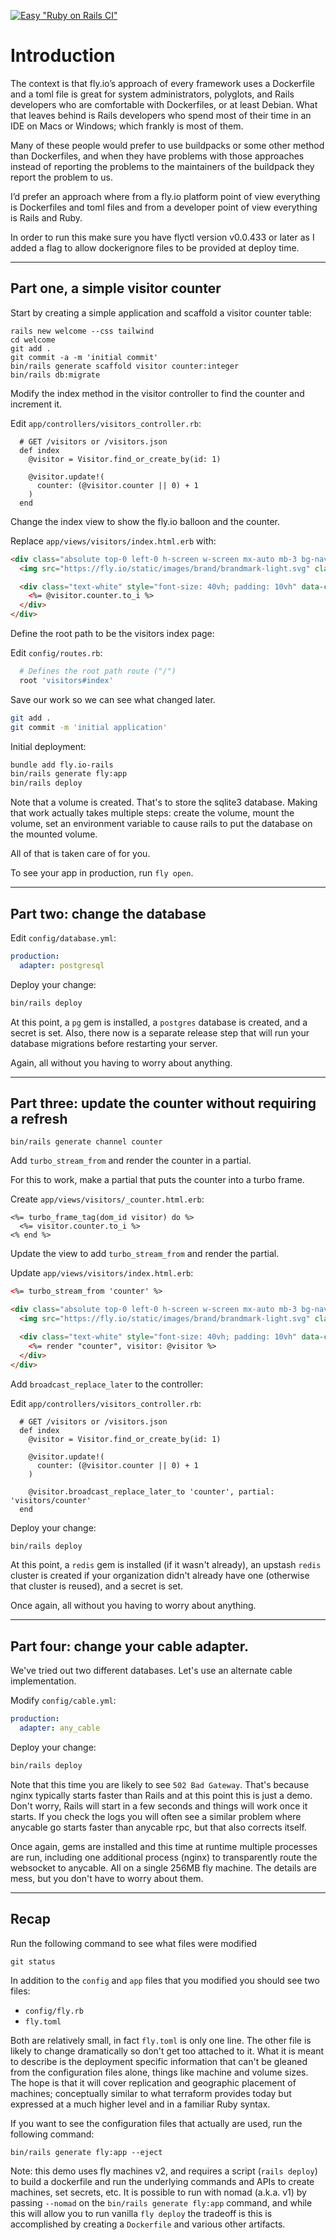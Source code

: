 [![Easy "Ruby on Rails CI"](https://github.com/jasnow/rails-visitor-counter/actions/workflows/rubyonrails.yml/badge.svg)](https://github.com/jasnow/rails-visitor-counter/actions/workflows/rubyonrails.yml)

# Introduction

The context is that fly.io’s approach of every framework uses a Dockerfile and a toml file is great for system administrators, polyglots, and Rails developers who are comfortable with Dockerfiles, or at least Debian. What that leaves behind is Rails developers who spend most of their time in an IDE on Macs or Windows; which frankly is most of them.

Many of these people would prefer to use buildpacks or some other method than Dockerfiles, and when they have problems with those approaches instead of reporting the problems to the maintainers of the buildpack they report the problem to us.

I’d prefer an approach where from a fly.io platform point of view everything is Dockerfiles and toml files and from a developer point of view everything is Rails and Ruby.

In order to run this make sure you have flyctl version v0.0.433 or later as I added a flag to allow dockerignore files to be provided at deploy time.

---

## Part one, a simple visitor counter

Start by creating a simple application and scaffold a visitor counter table:

```
rails new welcome --css tailwind
cd welcome
git add .
git commit -a -m 'initial commit'
bin/rails generate scaffold visitor counter:integer
bin/rails db:migrate
```

Modify the index method in the visitor controller to find the counter and increment it. 

Edit `app/controllers/visitors_controller.rb`:

```
  # GET /visitors or /visitors.json
  def index
    @visitor = Visitor.find_or_create_by(id: 1)

    @visitor.update!(
      counter: (@visitor.counter || 0) + 1
    )
  end
```

Change the index view to show the fly.io balloon and the counter.

Replace `app/views/visitors/index.html.erb` with:

```html
<div class="absolute top-0 left-0 h-screen w-screen mx-auto mb-3 bg-navy px-20 py-14 rounded-[20vh] flex flex-row items-center justify-center" style="background-color:rgb(36 24 91)">
  <img src="https://fly.io/static/images/brand/brandmark-light.svg" class="h-[50vh]" style="margin-top: -15px" alt="The monochrome white Fly.io brandmark on a navy background" srcset="">

  <div class="text-white" style="font-size: 40vh; padding: 10vh" data-controller="counter">
    <%= @visitor.counter.to_i %>
  </div>
</div>
```

Define the root path to be the visitors index page:

Edit `config/routes.rb`:

```ruby
  # Defines the root path route ("/")
  root 'visitors#index'
```

Save our work so we can see what changed later.

```sh
git add .
git commit -m 'initial application'
```

Initial deployment:

```sh
bundle add fly.io-rails
bin/rails generate fly:app
bin/rails deploy
```

Note that a volume is created.  That's to store the sqlite3 database.  Making
that work actually takes multiple steps: create the volume, mount the volume, set an environment variable to cause rails to put the database on the mounted volume.

All of that is taken care of for you.

To see your app in production, run `fly open`.

---

## Part two: change the database

Edit `config/database.yml`:

```yaml
production:
  adapter: postgresql
```

Deploy your change:

```sh
bin/rails deploy
```

At this point, a `pg` gem is installed, a `postgres` database is created, and a
secret is set.  Also, there now is a separate release step that will run
your database migrations before restarting your server.

Again, all without you having to worry about anything.

---

## Part three: update the counter without requiring a refresh

```
bin/rails generate channel counter
```

Add `turbo_stream_from` and render the counter in a partial.

For this to work, make a partial that puts the counter into a turbo frame.

Create `app/views/visitors/_counter.html.erb`:

```
<%= turbo_frame_tag(dom_id visitor) do %>
  <%= visitor.counter.to_i %>
<% end %>
```

Update the view to add `turbo_stream_from` and render the partial.

Update `app/views/visitors/index.html.erb`:

```html
<%= turbo_stream_from 'counter' %>

<div class="absolute top-0 left-0 h-screen w-screen mx-auto mb-3 bg-navy px-20 py-14 rounded-[20vh] flex flex-row items-center justify-center" style="background-color:rgb(36 24 91)">
  <img src="https://fly.io/static/images/brand/brandmark-light.svg" class="h-[50vh]" style="margin-top: -15px" alt="The monochrome white Fly.io brandmark on a navy background" srcset="">

  <div class="text-white" style="font-size: 40vh; padding: 10vh" data-controller="counter">
    <%= render "counter", visitor: @visitor %>
  </div>
</div>
```

Add `broadcast_replace_later` to the controller:

Edit `app/controllers/visitors_controller.rb`:

```
  # GET /visitors or /visitors.json
  def index
    @visitor = Visitor.find_or_create_by(id: 1) 

    @visitor.update!(
      counter: (@visitor.counter || 0) + 1
    )

    @visitor.broadcast_replace_later_to 'counter', partial: 'visitors/counter'
  end
```

Deploy your change:

```sh
bin/rails deploy
```

At this point, a `redis` gem is installed (if it wasn't already), an upstash `redis` cluster is created if your organization didn't already have one (otherwise that cluster is reused), and a secret is set.

Once again, all without you having to worry about anything.

---

## Part four: change your cable adapter.

We've tried out two different databases.  Let's use an alternate cable implementation.

Modify `config/cable.yml`:

```yaml
production:
  adapter: any_cable
```

Deploy your change:

```sh
bin/rails deploy
```

Note that this time you are likely to see `502 Bad Gateway`.  That's because nginx typically starts faster than Rails and at this point this is just a demo.  Don't worry, Rails will start in a few seconds and things will work once it starts.  If you check the logs you will often see a similar problem where anycable go starts faster than anycable rpc, but that also corrects itself.

Once again, gems are installed and this time at runtime multiple processes are run, including one additional process (nginx) to transparently route the websocket to anycable.
All on a single 256MB fly machine.  The details are mess, but you don't have to worry about them.

---

## Recap

Run the following command to see what files were modified

```
git status
```

In addition to the `config` and `app` files that you modified you should see two files:
  * `config/fly.rb`
  * `fly.toml`

Both are relatively small, in fact `fly.toml` is only one line.  The other file is
likely to change dramatically so don't get too attached to it.  What it is meant to
describe is the deployment specific information that can't be gleaned from the
configuration files alone, things like machine and volume sizes.  The hope is that
it will cover replication and geographic placement of machines; conceptually similar
to what terraform provides today but expressed at a much higher level and in a
familiar Ruby syntax. 

If you want to see the configuration files that actually are used, run the following command:

```
bin/rails generate fly:app --eject
```

Note: this demo uses fly machines v2, and requires a script (`rails deploy`)
to build a dockerfile and run the underlying commands and APIs to create
machines, set secrets, etc.  It is possible to run with nomad (a.k.a. v1) by
passing `--nomad` on the `bin/rails generate fly:app` command, and while
this will allow you to run vanilla `fly deploy` the tradeoff is this
is accomplished by creating a `Dockerfile` and various other artifacts.
